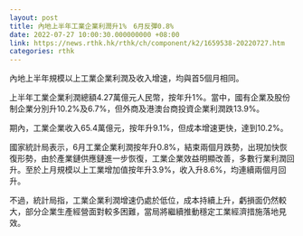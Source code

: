 ```yaml
---
layout: post
title: 內地上半年工業企業利潤升1%　6月反彈0.8%
date: 2022-07-27 10:00:30.000000000 +08:00
link: https://news.rthk.hk/rthk/ch/component/k2/1659538-20220727.htm
categories: rthk
---
```


內地上半年規模以上工業企業利潤及收入增速，均與首5個月相同。

上半年工業企業利潤總額4.27萬億元人民幣，按年升1%。當中，國有企業及股份制企業分別升10.2%及6.7%，但外商及港澳台商投資企業利潤跌13.9%。

期內，工業企業收入65.4萬億元，按年升9.1%，但成本增速更快，達到10.2%。

國家統計局表示，6月工業企業利潤按年升0.8%，結束兩個月跌勢，出現加快恢復形勢，由於產業鏈供應鏈進一步恢復，工業企業效益明顯改善，多數行業利潤回升。至於上月規模以上工業增加值按年升3.9%，收入升8.6%，均連續兩個月回升。

不過，統計局指，工業企業利潤增速仍處於低位，成本持續上升，虧損面仍然較大，部分企業生產經營面對較多困難，當局將繼續推動穩定工業經濟措施落地見效。
